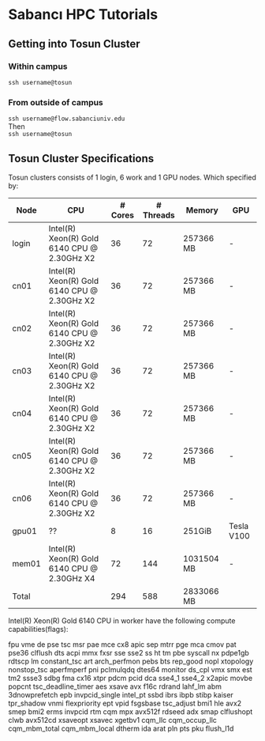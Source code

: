 # Sabancı HPC Tutorials

## Getting into Tosun Cluster

### Within campus
`ssh username@tosun`

### From outside of campus
`ssh username@flow.sabanciuniv.edu`  
Then  
`ssh username@tosun`  

## Tosun Cluster Specifications
Tosun clusters consists of 1 login, 6 work and 1 GPU nodes. Which specified by:  

| Node  | CPU                                         | # Cores | # Threads | Memory     | GPU        |
|-------|---------------------------------------------|---------|-----------|------------|------------|
| login | Intel(R) Xeon(R) Gold 6140 CPU @ 2.30GHz X2 | 36      | 72        | 257366 MB  | -          |
| cn01  | Intel(R) Xeon(R) Gold 6140 CPU @ 2.30GHz X2 | 36      | 72        | 257366 MB  | -          |
| cn02  | Intel(R) Xeon(R) Gold 6140 CPU @ 2.30GHz X2 | 36      | 72        | 257366 MB  | -          |
| cn03  | Intel(R) Xeon(R) Gold 6140 CPU @ 2.30GHz X2 | 36      | 72        | 257366 MB  | -          |
| cn04  | Intel(R) Xeon(R) Gold 6140 CPU @ 2.30GHz X2 | 36      | 72        | 257366 MB  | -          |
| cn05  | Intel(R) Xeon(R) Gold 6140 CPU @ 2.30GHz X2 | 36      | 72        | 257366 MB  | -          |
| cn06  | Intel(R) Xeon(R) Gold 6140 CPU @ 2.30GHz X2 | 36      | 72        | 257366 MB  | -          |
| gpu01 | ??                                          | 8       | 16        | 251GiB     | Tesla V100 |
| mem01 | Intel(R) Xeon(R) Gold 6140 CPU @ 2.30GHz X4 | 72      | 144       | 1031504 MB | -          |
| Total |                                             | 294     | 588       | 2833066 MB |            |

  
Intel(R) Xeon(R) Gold 6140 CPU in worker have the following compute capabilities(flags):

fpu vme de pse tsc msr pae mce cx8 apic sep mtrr pge mca cmov pat pse36 clflush dts acpi mmx fxsr sse sse2 ss ht tm pbe syscall nx pdpe1gb rdtscp lm constant_tsc art arch_perfmon pebs bts rep_good nopl xtopology nonstop_tsc aperfmperf pni pclmulqdq dtes64 monitor ds_cpl vmx smx est tm2 ssse3 sdbg fma cx16 xtpr pdcm pcid dca sse4_1 sse4_2 x2apic movbe popcnt tsc_deadline_timer aes xsave avx f16c rdrand lahf_lm abm 3dnowprefetch epb invpcid_single intel_pt ssbd ibrs ibpb stibp kaiser tpr_shadow vnmi flexpriority ept vpid fsgsbase tsc_adjust bmi1 hle avx2 smep bmi2 erms invpcid rtm cqm mpx avx512f rdseed adx smap clflushopt clwb avx512cd xsaveopt xsavec xgetbv1 cqm_llc cqm_occup_llc cqm_mbm_total cqm_mbm_local dtherm ida arat pln pts pku flush_l1d

